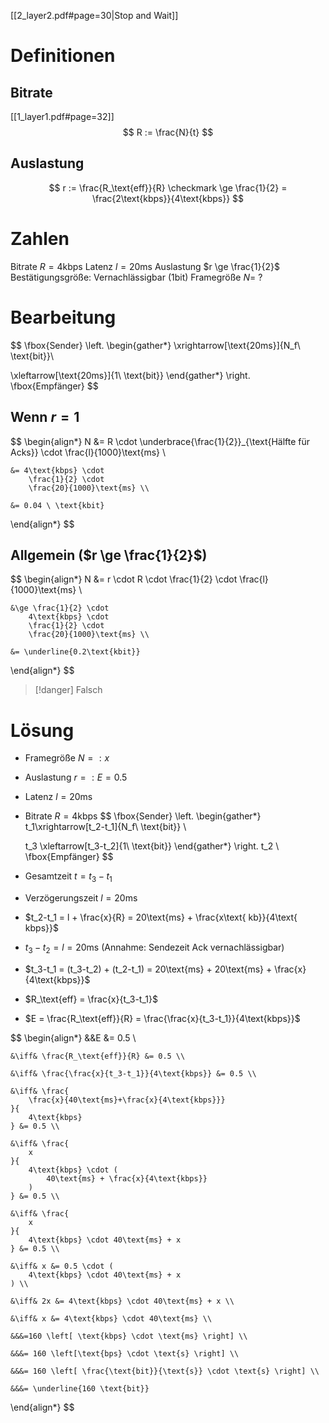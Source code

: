 [[2_layer2.pdf#page=30|Stop and Wait]]

# Definitionen
## Bitrate
[[1_layer1.pdf#page=32]]
$$
R := \frac{N}{t}
$$

## Auslastung
$$
r := \frac{R_\text{eff}}{R} \checkmark \ge \frac{1}{2} = \frac{2\text{kbps}}{4\text{kbps}}
$$

# Zahlen
Bitrate $R = 4 \text{kbps}$
Latenz $l = 20 \text{ms}$
Auslastung $r \ge \frac{1}{2}$
Bestätigungsgröße: Vernachlässigbar (1bit)
Framegröße $N = \ ?$

# Bearbeitung
$$
\fbox{Sender}
\left.
\begin{gather*}
\xrightarrow[\text{20ms}]{N_f\ \text{bit}}\\

\xleftarrow[\text{20ms}]{1\ \text{bit}}
\end{gather*}
\right.
\fbox{Empfänger}
$$

## Wenn $r = 1$
$$
\begin{align*}
	N &= R \cdot
		\underbrace{\frac{1}{2}}_{\text{Hälfte für Acks}} \cdot
		\frac{l}{1000}\text{ms} \\
	  
	&= 4\text{kbps} \cdot
		\frac{1}{2} \cdot
		\frac{20}{1000}\text{ms} \\
	
	&= 0.04 \ \text{kbit}
\end{align*}
$$

## Allgemein ($r \ge \frac{1}{2}$)
$$
\begin{align*}
	N &= r \cdot
		R \cdot
		\frac{1}{2} \cdot
		\frac{l}{1000}\text{ms} \\
  
	&\ge \frac{1}{2} \cdot
		4\text{kbps} \cdot
		\frac{1}{2} \cdot
		\frac{20}{1000}\text{ms} \\

	&= \underline{0.2\text{kbit}}
\end{align*}
$$

> [!danger] Falsch

# Lösung
- Framegröße $N =: x$
- Auslastung $r =: E = 0.5$
- Latenz $l = 20\text{ms}$
- Bitrate $R = 4\text{kbps}$
$$
\fbox{Sender}
\left.
\begin{gather*}
	t_1\xrightarrow[t_2-t_1]{N_f\ \text{bit}} \\
	
	t_3 \xleftarrow[t_3-t_2]{1\ \text{bit}}
\end{gather*}
\right.
t_2 \ \fbox{Empfänger}
$$
- Gesamtzeit $t = t_3 - t_1$
- Verzögerungszeit $l = 20\text{ms}$
- $t_2-t_1 = l + \frac{x}{R} = 20\text{ms} + \frac{x\text{ kb}}{4\text{ kbps}}$
- $t_3-t_2 = l = 20\text{ms}$ (Annahme: Sendezeit Ack vernachlässigbar)
- $t_3-t_1 = (t_3-t_2) + (t_2-t_1) = 20\text{ms} + 20\text{ms} + \frac{x}{4\text{kbps}}$
- $R_\text{eff} = \frac{x}{t_3-t_1}$
- $E = \frac{R_\text{eff}}{R} = \frac{\frac{x}{t_3-t_1}}{4\text{kbps}}$

$$
\begin{align*}
	&&E &= 0.5 \\
 
	&\iff& \frac{R_\text{eff}}{R} &= 0.5 \\
 
	&\iff& \frac{\frac{x}{t_3-t_1}}{4\text{kbps}} &= 0.5 \\
 
	&\iff& \frac{
		\frac{x}{40\text{ms}+\frac{x}{4\text{kbps}}}
	}{
		4\text{kbps}
	} &= 0.5 \\

	&\iff& \frac{
		x
	}{
		4\text{kbps} \cdot (
			40\text{ms} + \frac{x}{4\text{kbps}}
		)
	} &= 0.5 \\

	&\iff& \frac{
		x
	}{
		4\text{kbps} \cdot 40\text{ms} + x
	} &= 0.5 \\

	&\iff& x &= 0.5 \cdot (
		4\text{kbps} \cdot 40\text{ms} + x
	) \\
 
	&\iff& 2x &= 4\text{kbps} \cdot 40\text{ms} + x \\
 
	&\iff& x &= 4\text{kbps} \cdot 40\text{ms} \\

	&&&=160 \left[ \text{kbps} \cdot \text{ms} \right] \\

	&&&= 160 \left[\text{bps} \cdot \text{s} \right] \\

	&&&= 160 \left[ \frac{\text{bit}}{\text{s}} \cdot \text{s} \right] \\

	&&&= \underline{160 \text{bit}}
\end{align*}
$$
